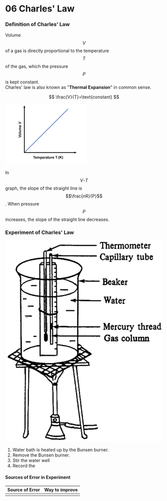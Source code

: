 # 06 Charles' Law

### Definition of Charles' Law

Volume $$V$$ of a gas is directly proportional to the temperature $$T$$ of the gas, which the pressure $$P$$ is kept constant.  
Charles' law is also known as "**Thermal Expansion**" in common sense.

$$
\frac{V}{T}=\text{constant}
$$

![](../../../.gitbook/assets/image%20%284%29.png)

In $$V\text{-}T$$ graph, the slope of the straight line is $$\frac{nR}{P}$$. When pressure $$P$$ increases, the slope of the straight line decreases.

### Experiment of Charles' Law

![](../../../.gitbook/assets/image%20%289%29.png)

1. Water bath is heated up by the Bunsen burner.
2. Remove the Bunsen burner.
3. Stir the water well
4. Record the 

#### Sources of Error in Experiment

| Source of Error | Way to improve |
| :--- | :--- |
|  |  |




